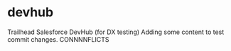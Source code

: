 # devhub
Trailhead Salesforce DevHub (for DX testing)
Adding some content to test commit changes.
CONNNNFLICTS